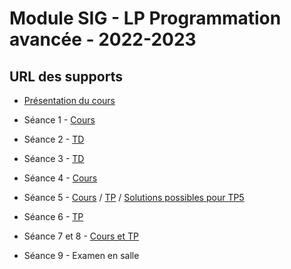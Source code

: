 # Module SIG - LP Programmation avancée - 2022-2023

## URL des supports

- [Présentation du cours](0/slides.html)

- Séance 1 - [Cours](1/slides.html)

- Séance 2 - [TD](2/slides.html)

- Séance 3 - [TD](3/slides.html)

- Séance 4 - [Cours](4/slides.html)

- Séance 5 - [Cours](5/slides.html) / [TP](5/tp5.pdf) / [Solutions possibles pour TP5](5/tp5-solution.pdf)

- Séance 6 - [TP](6/tp6.pdf)

- Séance 7 et 8 - [Cours et TP](7/slides.html)

- Séance 9 - Examen en salle
